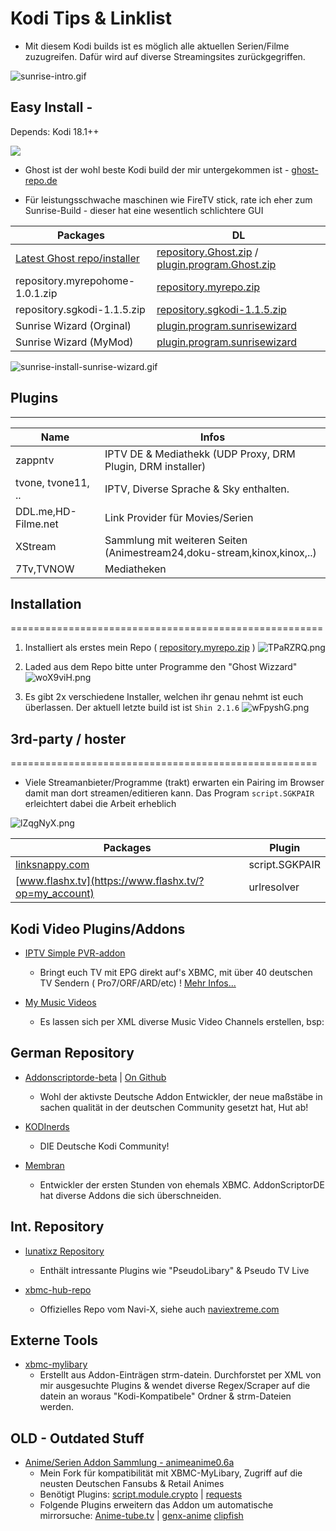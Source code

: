 Kodi Tips & Linklist
========================================

* Mit diesem Kodi builds ist es möglich alle aktuellen Serien/Filme zuzugreifen. Dafür wird auf diverse Streamingsites zurückgegriffen.


![sunrise-intro.gif](https://dbiesecke.github.io/images/sunrise-intro.gif)



Easy Install - 
------------------------
Depends:  Kodi 18.1++ 

![](https://i.imgur.com/3yzdHpS.png)

* Ghost ist der wohl beste Kodi build der mir untergekommen ist -  [ghost-repo.de](http://ghost-repo.de/)

* Für leistungsschwache maschinen wie FireTV stick, rate ich eher zum Sunrise-Build - dieser hat eine wesentlich schlichtere GUI


| Packages                      | DL                                                                                                |  
|-------------------------------|---------------------------------------------------------------------------------------------------|
| [Latest Ghost repo/installer](http://ghost-repo.de/)   | [repository.Ghost.zip](http://ghost-repo.de/repository.Ghost.zip)  / [plugin.program.Ghost.zip](http://ghost-repo.de/plugin.program.Ghost.zip)      |
| repository.myrepohome-1.0.1.zip  | [repository.myrepo.zip](http://dbiesecke.github.io/repo/repository.myrepo.zip)      |
| repository.sgkodi-1.1.5.zip   | [repository.sgkodi-1.1.5.zip](http://sgkodi.de/SGK-Repo/repository.sgkodi-1.1.5.zip)  |
| Sunrise Wizard (Orginal)     	|[plugin.program.sunrisewizard](https://my.hidrive.com/lnk/9fBJlQDZ)   	|
| Sunrise Wizard (MyMod)      	|[plugin.program.sunrisewizard](https://my.hidrive.com/lnk/aNBJlWdI)   	|



![sunrise-install-sunrise-wizard.gif](https://dbiesecke.github.io/images/sunrise-install-sunrise-wizard.gif)


                                                 
## Plugins
--------------------------------


| Name                        	| Infos                                                                      | 
|----------------------------	|--------------------------------------------------------------------------- |
| zappntv                       | IPTV DE & Mediathekk (UDP Proxy, DRM Plugin, DRM installer)                                                     | 
| tvone, tvone11, ..            | IPTV, Diverse Sprache & Sky enthalten.                                     | 
| DDL.me,HD-Filme.net           | Link Provider für Movies/Serien                                            | 
| XStream                       | Sammlung mit weiteren Seiten (Animestream24,doku-stream,kinox,kinox,..)    | 
| 7Tv,TVNOW                     | Mediatheken                                                                |





## Installation
======================================================
1. Installiert als erstes mein Repo ( [repository.myrepo.zip](/plugin.program.sunrisewizard/plugin.program.sunrisewizard-1.04.zip) )
![TPaRZRQ.png](https://i.imgur.com/TPaRZRQ.png) 

2. Laded aus dem Repo bitte unter Programme den "Ghost Wizzard"
 ![woX9viH.png](https://i.imgur.com/woX9viH.png)

3. Es gibt 2x verschiedene Installer, welchen ihr genau nehmt ist euch überlassen. Der aktuell letzte build ist ist `Shin 2.1.6`  ![wFpyshG.png](https://i.imgur.com/wFpyshG.png)





## 3rd-party / hoster
=====================================================

* Viele Streamanbieter/Programme (trakt) erwarten ein Pairing im Browser damit man dort streamen/editieren kann. Das Program `script.SGKPAIR` erleichtert dabei die Arbeit erheblich

![lZqgNyX.png](https://i.imgur.com/lZqgNyX.png)


| Packages                                                              | Plugin                                                                                                |  
|-----------------------------------------------------------------------|---------------------------------------------------------------------------------------------------|
| [linksnappy.com](https://linksnappy.com/?ref=306077)                  | script.SGKPAIR                                                                                                  |
| [www.flashx.tv](https://www.flashx.tv/?op=my_account)                 | urlresolver                                                                                                   |





Kodi Video Plugins/Addons
---------------------------


    
  * [IPTV Simple PVR-addon](http://www.kodinerds.net/index.php/Thread/26042-IPTV-Simple-PVR-addon-mit-XMLTV-EPG/?pageNo=1)
    - Bringt euch TV mit EPG direkt auf's XBMC, mit über 40 deutschen TV Sendern ( Pro7/ORF/ARD/etc) !   [Mehr Infos...](http://www.kodinerds.net/index.php/Thread/26042-IPTV-Simple-PVR-addon-mit-XMLTV-EPG/?pageNo=1)



  * [My Music Videos](http://ftp.gnome.org/mirror/addons.superrepo.org/v5/addons/plugin.video.my_music_tv/plugin.video.my_music_tv-1.0.6.zip)
    * Es lassen sich per XML diverse Music Video Channels erstellen, bsp:
    
      <channel thumb="THUMB_URL" shuffled="no" unwatched="yes">
	  <entry title="VEVO: Top20 Today" type="vevo:charts" limit="20" cache="1" value="all:MostViewedToday" />
      </channel>
    
    
    
    
German Repository
---------------------

  * [Addonscriptorde-beta](https://code.google.com/p/addonscriptorde-beta-repo/downloads/detail?name=repository.addonscriptorde-beta.zip&can=2&q=) | [On Github](https://github.com/AddonScriptorDE?tab=repositories)
    - Wohl der aktivste Deutsche Addon Entwickler, der neue maßstäbe in sachen qualität in der deutschen Community gesetzt hat, Hut ab!
    
  * [KODInerds](http://www.kodinerds.net/index.php/Thread/30541-KODInerds-Repository/)
    - DIE Deutsche Kodi Community!
    
  * [Membran](http://code.google.com/p/membrane-xbmc-repo/downloads/detail?name=repository.membrane.xbmc-plugins.zip&can=2&q=)
    - Entwickler der ersten Stunden von ehemals XBMC. AddonScriptorDE hat diverse Addons die sich überschneiden.
    
    
Int. Repository
-------------------

  * [lunatixz Repository](https://github.com/Lunatixz/XBMC_Addons/blob/master/zips/repository.lunatixz/repository.lunatixz-1.0.zip?raw=true)
    - Enthält intressante Plugins wie "PseudoLibary" & Pseudo TV Live

  * [xbmc-hub-repo](https://offshoregit.com/xbmchub/xbmc-hub-repo/raw/master/)
    - Offizielles Repo vom Navi-X, siehe auch [naviextreme.com](http://www.navixtreme.com/)
    
    
Externe Tools
---------------

  * [xbmc-mylibary](https://code.google.com/p/xbmc-mylibrary/)
    - Erstellt aus Addon-Einträgen strm-datein. Durchforstet per XML von mir ausgesuchte Plugins & wendet diverse Regex/Scraper auf die datein an woraus "Kodi-Kompatibele" Ordner & strm-Dateien werden.
    
    
    
    
OLD - Outdated Stuff
----------------------------

  * [Anime/Serien Addon Sammlung - animeanime0.6a](https://github.com/dbiesecke/plugin.video.animeanime/releases/download/0.6a/plugin.video.animeanime-v0.6a.zip)
    - Mein Fork für kompatibilität mit XBMC-MyLibary, Zugriff auf die neusten Deutschen Fansubs & Retail Animes 
    - Benötigt Plugins:      [script.module.crypto](https://github.com/moneymaker365/xbmc-xbmcplus-plugins/blob/master/download/script.module.cryptopy/script.module.cryptopy-1.2.6.zip?raw=true) | [requests](http://mirrors.xbmc.org/addons/frodo/script.module.requests/script.module.requests-2.3.0.zip)
    - Folgende Plugins erweitern das Addon um automatische mirrorsuche: [Anime-tube.tv](https://www.dropbox.com/s/f8p90m5dvrrqkxi/plugin.video.animetube.1.2.5.zip?dl=1)  | [genx-anime](https://www.dropbox.com/s/ofvmajxr9zgtif8/plugin.video.genxanime.1.3.1.zip?dl=1) [clipfish](https://db.tt/a3IkHLe9)
